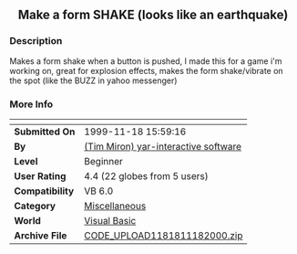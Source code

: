 ﻿<div align="center">

## Make a form SHAKE \(looks like an earthquake\)


</div>

### Description

Makes a form shake when a button is pushed, I made this for a game i'm working on, great for explosion effects, makes the form shake/vibrate on the spot (like the BUZZ in yahoo messenger)
 
### More Info
 


<span>             |<span>
---                |---
**Submitted On**   |1999-11-18 15:59:16
**By**             |[\(Tim Miron\) yar\-interactive software](https://github.com/Planet-Source-Code/PSCIndex/blob/master/ByAuthor/tim-miron-yar-interactive-software.md)
**Level**          |Beginner
**User Rating**    |4.4 (22 globes from 5 users)
**Compatibility**  |VB 6\.0
**Category**       |[Miscellaneous](https://github.com/Planet-Source-Code/PSCIndex/blob/master/ByCategory/miscellaneous__1-1.md)
**World**          |[Visual Basic](https://github.com/Planet-Source-Code/PSCIndex/blob/master/ByWorld/visual-basic.md)
**Archive File**   |[CODE\_UPLOAD1181811182000\.zip](https://github.com/Planet-Source-Code/tim-miron-yar-interactive-software-make-a-form-shake-looks-like-an-earthquake__1-12924/archive/master.zip)








